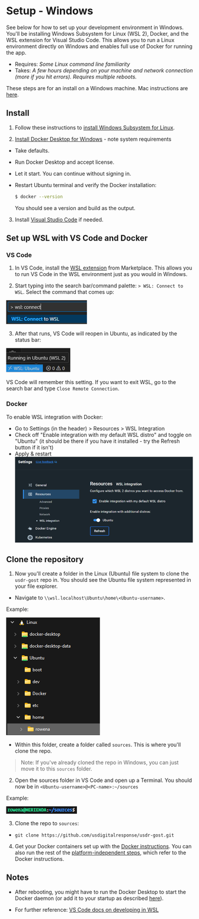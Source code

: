# Setup - Windows

See below for how to set up your development environment in Windows. You'll be installing Windows Subsystem for Linux (WSL 2), Docker, and the WSL extension for Visual Studio Code. This allows you to run a Linux environment directly on Windows and enables full use of Docker for running the app.

* Requires: *Some Linux command line familiarity*  
* Takes: *A few hours depending on your machine and network connection (more if you hit errors). Requires multiple reboots.*

These steps are for an install on a Windows machine. Mac instructions are [here](./setup-mac.md).

## Install

1. Follow these instructions to [install Windows Subsystem for Linux](https://github.com/usdigitalresponse/usdr-gost/wiki/How-to-create-an-Ubuntu-instance-in-Windows-Subsystem-for-Linux).

2. [Install Docker Desktop for Windows](https://docs.docker.com/desktop/install/windows-install/) - note system requirements
  * Take defaults.
  * Run Docker Desktop and accept license.
  * Let it start. You can continue without signing in.
  * Restart Ubuntu terminal and verify the Docker installation:

    ```sh
    $ docker --version
    ```

    You should see a version and build as the output.

3. Install [Visual Studio Code](https://code.visualstudio.com/) if needed.

## Set up WSL with VS Code and Docker
### VS Code
1. In VS Code, install the [WSL extension](https://marketplace.visualstudio.com/items?itemName=ms-vscode-remote.remote-wsl) from Marketplace. This allows you to run VS Code in the WSL environment just as you would in Windows.

2. Start typing into the search bar/command palette: `> WSL: Connect to WSL`. Select the command that comes up:

![WSL: Connect to WSL option highlighted in VS Code](./img/setup-windows-wsl-connect.png)

3. After that runs, VS Code will reopen in Ubuntu, as indicated by the status bar:

![VS Code status bar showing that it's running in Ubuntu](./img/setup-windows-wsl-running.png)

VS Code will remember this setting. If you want to exit WSL, go to the search bar and type `Close Remote Connection`.

### Docker
To enable WSL integration with Docker:
- Go to Settings (in the header) > Resources > WSL Integration
- Check off "Enable integration with my default WSL distro" and toggle on "Ubuntu" (it should be there if you have it installed - try the Refresh button if it isn't)
- Apply & restart
 ![Resources - WSL integration settings](./img/setup-windows-docker-integration.png)

## Clone the repository
1. Now you'll create a folder in the Linux (Ubuntu) file system to clone the `usdr-gost` repo in. You should see the Ubuntu file system represented in your file explorer.

- Navigate to `\\wsl.localhost\Ubuntu\home\<Ubuntu-username>`.

Example:

![Linux folders expanded in Windows file explorer](./img/setup-windows-linux-files.png)

- Within this folder, create a folder called `sources`. This is where you'll clone the repo.

> Note: If you've already cloned the repo in Windows, you can just move it to this `sources` folder.

2. Open the sources folder in VS Code and open up a Terminal. You should now be in `<Ubuntu-username>@<PC-name>:~/sources`

Example:

![Directory is the newly created 'sources' folder](./img/setup-windows-linux-path.png)

3. Clone the repo to `sources`:
- `git clone https://github.com/usdigitalresponse/usdr-gost.git`

4. Get your Docker containers set up with the [Docker instructions](../docker/README.md). You can also run the rest of the [platform-independent steps](https://github.com/usdigitalresponse/usdr-gost/wiki/Platform-independent-install-instructions), which refer to the Docker instructions.


## Notes

* After rebooting, you might have to run the Docker Desktop to start the Docker daemon (or add it to your startup as described [here](https://support.microsoft.com/en-us/windows/add-an-app-to-run-automatically-at-startup-in-windows-10-150da165-dcd9-7230-517b-cf3c295d89dd)).

* For further reference: [VS Code docs on developing in WSL](https://code.visualstudio.com/docs/remote/wsl)